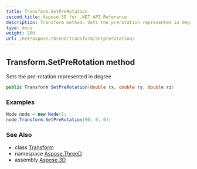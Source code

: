 ```yaml
---
title: Transform.SetPreRotation
second_title: Aspose.3D for .NET API Reference
description: Transform method. Sets the prerotation represented in degree
type: docs
weight: 200
url: /net/aspose.threed/transform/setprerotation/
---
```

## Transform.SetPreRotation method

Sets the pre-rotation represented in degree

```csharp
public Transform SetPreRotation(double rx, double ry, double rz)
```

### Examples

```csharp
Node node = new Node();
node.Transform.SetPreRotation(90, 0, 0);
```

### See Also

* class [Transform](../)
* namespace [Aspose.ThreeD](../../../aspose.threed/)
* assembly [Aspose.3D](../../../)


